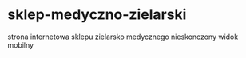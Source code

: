 # sklep-medyczno-zielarski
strona internetowa sklepu zielarsko medycznego
nieskonczony widok mobilny
